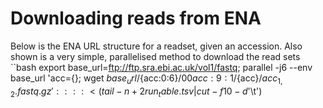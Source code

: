 # Downloading reads from ENA
Below is the ENA URL structure for a readset, given an accession. Also shown is a very simple, parallelised method to download the read sets
``bash
export base_url=ftp://ftp.sra.ebi.ac.uk/vol1/fastq;
parallel -j6 --env base_url 'acc={}; wget ${base_url}/${acc:0:6}/00${acc:9:1}/${acc}/${acc}_{1,2}.fastq.gz' :::: <(tail -n+2 run_table.tsv | cut -f10 -d$'\t')
```
